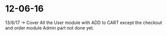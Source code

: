 # 12-06-16

13/6/17  ->  Cover All the User module with ADD to CART except the checkout and order module 
			Admin part not done yet.
